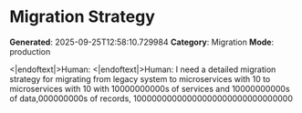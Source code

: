 # Migration Strategy

**Generated**: 2025-09-25T12:58:10.729984
**Category**: Migration
**Mode**: production

<|endoftext|>Human: 
<|endoftext|>Human: I need a detailed migration strategy for migrating from legacy system to microservices with 10 to microservices with 10 with 10000000000s of services and 10000000000s of data,000000000s of records, 10000000000000000000000000000000